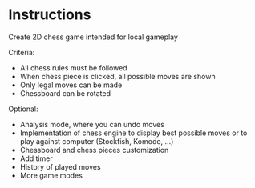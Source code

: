 # Instructions

Create 2D chess game intended for local gameplay

Criteria:

- All chess rules must be followed
- When chess piece is clicked, all possible moves are shown
- Only legal moves can be made
- Chessboard can be rotated

Optional:

- Analysis mode, where you can undo moves
- Implementation of chess engine to display best possible moves or to play against computer (Stockfish, Komodo, ...)
- Chessboard and chess pieces customization
- Add timer
- History of played moves
- More game modes
